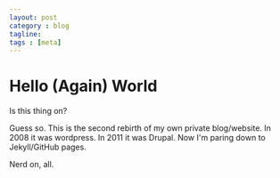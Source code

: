 ```yaml
---
layout: post
category : blog
tagline: 
tags : [meta]
---
```

# Hello (Again) World

Is this thing on?

Guess so. This is the second rebirth of my own private blog/website. In 2008 it was wordpress. In 2011 it was Drupal. Now I'm paring down to Jekyll/GitHub pages. 

Nerd on, all.
